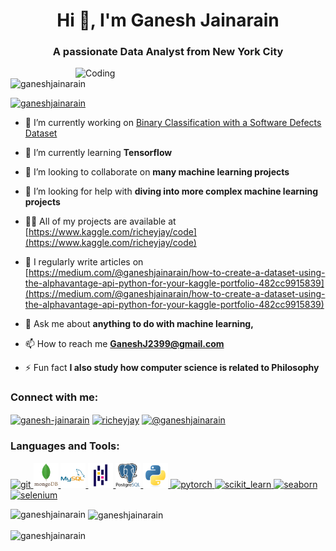 <h1 align="center">Hi 👋, I'm Ganesh Jainarain</h1>
<h3 align="center">A passionate Data Analyst from New York City</h3>
<img align="right" alt="Coding" width="400" src="[[https://komarev.com/ghpvc/?username=ganeshjainarain&label=Profile%20views&color=0e75b6&style=flat](https://i.pinimg.com/originals/e4/26/70/e426702edf874b181aced1e2fa5c6cde.gif)](https://www.google.com/url?sa=i&url=https%3A%2F%2Fwww.pinterest.com%2Fpin%2F567523990538356835%2F&psig=AOvVaw1h-x2I8KASxtgv3M6UKJYq&ust=1697646488674000&source=images&cd=vfe&opi=89978449&ved=0CBAQjRxqFwoTCNDW0ZHA_YEDFQAAAAAdAAAAABAE)" alt="ganeshjainarain" />

<p align="left"> <img src="https://komarev.com/ghpvc/?username=ganeshjainarain&label=Profile%20views&color=0e75b6&style=flat" alt="ganeshjainarain" /> </p>

<p align="left"> <a href="https://github.com/ryo-ma/github-profile-trophy"><img src="https://github-profile-trophy.vercel.app/?username=ganeshjainarain" alt="ganeshjainarain" /></a> </p>

- 🔭 I’m currently working on [Binary Classification with a Software Defects Dataset](https://www.kaggle.com/competitions/playground-series-s3e23/overview)

- 🌱 I’m currently learning **Tensorflow**

- 👯 I’m looking to collaborate on **many machine learning projects**

- 🤝 I’m looking for help with **diving into more complex machine learning projects**

- 👨‍💻 All of my projects are available at [https://www.kaggle.com/richeyjay/code](https://www.kaggle.com/richeyjay/code)

- 📝 I regularly write articles on [https://medium.com/@ganeshjainarain/how-to-create-a-dataset-using-the-alphavantage-api-python-for-your-kaggle-portfolio-482cc9915839](https://medium.com/@ganeshjainarain/how-to-create-a-dataset-using-the-alphavantage-api-python-for-your-kaggle-portfolio-482cc9915839)

- 💬 Ask me about **anything to do with machine learning,**

- 📫 How to reach me **GaneshJ2399@gmail.com**

- ⚡ Fun fact **I also study how computer science is related to Philosophy**

<h3 align="left">Connect with me:</h3>
<p align="left">
<a href="https://linkedin.com/in/ganesh-jainarain" target="blank"><img align="center" src="https://raw.githubusercontent.com/rahuldkjain/github-profile-readme-generator/master/src/images/icons/Social/linked-in-alt.svg" alt="ganesh-jainarain" height="30" width="40" /></a>
<a href="https://kaggle.com/richeyjay" target="blank"><img align="center" src="https://raw.githubusercontent.com/rahuldkjain/github-profile-readme-generator/master/src/images/icons/Social/kaggle.svg" alt="richeyjay" height="30" width="40" /></a>
<a href="https://medium.com/@ganeshjainarain" target="blank"><img align="center" src="https://raw.githubusercontent.com/rahuldkjain/github-profile-readme-generator/master/src/images/icons/Social/medium.svg" alt="@ganeshjainarain" height="30" width="40" /></a>
</p>

<h3 align="left">Languages and Tools:</h3>
<p align="left"> <a href="https://git-scm.com/" target="_blank" rel="noreferrer"> <img src="https://www.vectorlogo.zone/logos/git-scm/git-scm-icon.svg" alt="git" width="40" height="40"/> </a> <a href="https://www.mongodb.com/" target="_blank" rel="noreferrer"> <img src="https://raw.githubusercontent.com/devicons/devicon/master/icons/mongodb/mongodb-original-wordmark.svg" alt="mongodb" width="40" height="40"/> </a> <a href="https://www.mysql.com/" target="_blank" rel="noreferrer"> <img src="https://raw.githubusercontent.com/devicons/devicon/master/icons/mysql/mysql-original-wordmark.svg" alt="mysql" width="40" height="40"/> </a> <a href="https://pandas.pydata.org/" target="_blank" rel="noreferrer"> <img src="https://raw.githubusercontent.com/devicons/devicon/2ae2a900d2f041da66e950e4d48052658d850630/icons/pandas/pandas-original.svg" alt="pandas" width="40" height="40"/> </a> <a href="https://www.postgresql.org" target="_blank" rel="noreferrer"> <img src="https://raw.githubusercontent.com/devicons/devicon/master/icons/postgresql/postgresql-original-wordmark.svg" alt="postgresql" width="40" height="40"/> </a> <a href="https://www.python.org" target="_blank" rel="noreferrer"> <img src="https://raw.githubusercontent.com/devicons/devicon/master/icons/python/python-original.svg" alt="python" width="40" height="40"/> </a> <a href="https://pytorch.org/" target="_blank" rel="noreferrer"> <img src="https://www.vectorlogo.zone/logos/pytorch/pytorch-icon.svg" alt="pytorch" width="40" height="40"/> </a> <a href="https://scikit-learn.org/" target="_blank" rel="noreferrer"> <img src="https://upload.wikimedia.org/wikipedia/commons/0/05/Scikit_learn_logo_small.svg" alt="scikit_learn" width="40" height="40"/> </a> <a href="https://seaborn.pydata.org/" target="_blank" rel="noreferrer"> <img src="https://seaborn.pydata.org/_images/logo-mark-lightbg.svg" alt="seaborn" width="40" height="40"/> </a> <a href="https://www.selenium.dev" target="_blank" rel="noreferrer"> <img src="https://raw.githubusercontent.com/detain/svg-logos/780f25886640cef088af994181646db2f6b1a3f8/svg/selenium-logo.svg" alt="selenium" width="40" height="40"/> </a> </p>

<p><img align="left" src="https://github-readme-stats.vercel.app/api/top-langs?username=ganeshjainarain&show_icons=true&locale=en&layout=compact" alt="ganeshjainarain" /></p>

<p>&nbsp;<img align="center" src="https://github-readme-stats.vercel.app/api?username=ganeshjainarain&show_icons=true&locale=en" alt="ganeshjainarain" /></p>

<p><img align="center" src="https://github-readme-streak-stats.herokuapp.com/?user=ganeshjainarain&" alt="ganeshjainarain" /></p>
